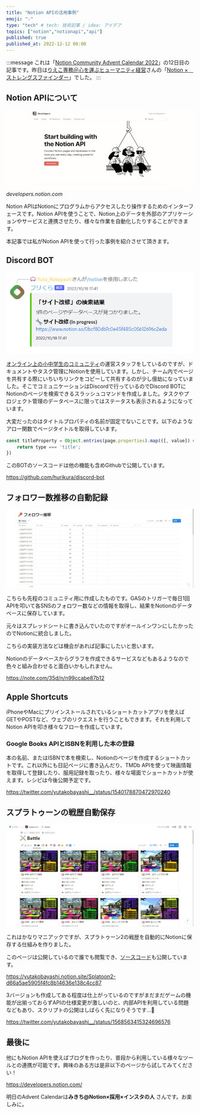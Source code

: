 ```yaml
---
title: "Notion APIの活用事例"
emoji: "💡"
type: "tech" # tech: 技術記事 / idea: アイデア
topics: ["notion","notionapi","api"]
published: true
published_at: 2022-12-12 00:00
---
```


:::message
これは「[Notion Community Advent Calendar 2022](https://adventar.org/calendars/8074)」の12日目の記事です。昨日は[りえこ専務＠心を運ぶヒューマニティ経営](https://twitter.com/rieko0510)さんの「[Notion ×　ストレングスファインダー](https://note.com/rieko0510/n/n15a1f908bad8)」でした。
:::

## Notion APIについて

![Notion APIのウェブサイト](/images/notion-api-advent-calendar-22/notion-api.jpg)*developers.notion.com*

Notion APIはNotionにプログラムからアクセスしたり操作するためのインターフェースです。Notion APIを使うことで、Notion上のデータを外部のアプリケーションやサービスと連携させたり、様々な作業を自動化したりすることができます。


本記事では私がNotion APIを使って行った事例を紹介させて頂きます。

## Discord BOT

![/notion query: サイト改修](/images/notion-api-advent-calendar-22/discord-notion-search.png)

[オンライン上の小中学生のコミュニティ](https://hurikura.com)の運営スタッフをしているのですが、ドキュメントやタスク管理にNotionを使用しています。しかし、チーム内でページを共有する際にいちいちリンクをコピーして共有するのが少し億劫になっていました。そこでコミュニケーションはDiscordで行っているのでDiscord BOTにNotionのページを検索できるスラッシュコマンドを作成しました。タスクやプロジェクト管理のデータベースに限ってはステータスも表示されるようになっています。

大変だったのはタイトルプロパティの名前が固定でないことです。以下のようなアロー関数でページタイトルを取得しています。

```js
const titleProperty = Object.entries(page.properties).map(([, value]) => value).find(({ type }) => {
    return type === 'title';
})
```

このBOTのソースコードは他の機能も含めGithubで公開しています。

https://github.com/hurikura/discord-bot

## フォロワー数推移の自動記録

![/notion query: サイト改修](/images/notion-api-advent-calendar-22/follower-data.png)


こちらも先程のコミュニティ用に作成したものです。GASのトリガーで毎日1回APIを叩いて各SNSのフォロワー数などの情報を取得し、結果をNotionのデータベースに保存しています。

元々はスプレッドシートに書き込んでいたのですがオールインワンにしたかったのでNotionに統合しました。

こちらの実装方法などは機会があれば記事にしたいと思います。

Notionのデータベースからグラフを作成できるサービスなどもあるようなので色々と組み合わせると面白いかもしれません。

https://note.com/35d/n/n99ccabe87b12


## Apple Shortcuts

iPhoneやMacにプリインストールされているショートカットアプリを使えばGETやPOSTなど、ウェブのリクエストを行うこともできます。それを利用してNotion APIを叩き様々なフローを作成しています。

### Google Books APIとISBNを利用した本の登録

本の名前、またはISBNで本を検索し、Notionのページを作成するショートカットです。これ以外にも日記ページに書き込んだり、TMDb APIを使って映画情報を取得して登録したり、服用記録を取ったり、様々な場面でショートカットが使えます。レシピは今後公開予定です。

https://twitter.com/yutakobayashi__/status/1540178870472970240

## スプラトゥーンの戦歴自動保存

![Splatoon Notion](/images/notion-api-advent-calendar-22/splatoon2-notion.png)

これはかなりマニアックですが、スプラトゥーン2の戦歴を自動的にNotionに保存する仕組みを作りました。

このページは公開しているので誰でも閲覧でき、[ソースコード](https://github.com/yutakobayashidev/splatoon-notion)も公開しています。

https://yutakobayashi.notion.site/Splatoon2-d66a5ae5905f4fc8b14636e138c4cc87


3バージョンも作成してある程度は仕上がっているのですがまだまだゲームの機能が出揃っておらずAPIの仕様変更が激しいのと、内部APIを利用している問題などもあり、スクリプトの公開はしばらく先になりそうです...🙏

https://twitter.com/yutakobayashi__/status/1568563415324696576

## 最後に

他にもNotion APIを使えばブログを作ったり、普段から利用している様々なツールとの連携が可能です。興味のある方は是非以下のページから試してみてください！

https://developers.notion.com/


明日のAdvent Calendarは**みきち@Notion×採用×インスタの人**
さんです。お楽しみに。